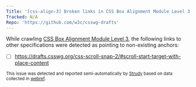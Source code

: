 ```yaml
---
Title: '[css-align-3] Broken links in CSS Box Alignment Module Level 3'
Tracked: N/A
Repo: 'https://github.com/w3c/csswg-drafts'
---
```


While crawling [CSS Box Alignment Module Level 3](https://drafts.csswg.org/css-align-3/), the following links to other specifications were detected as pointing to non-existing anchors:
* [ ] https://drafts.csswg.org/css-scroll-snap-2/#scroll-start-target-with-place-content

<sub>This issue was detected and reported semi-automatically by [Strudy](https://github.com/w3c/strudy/) based on data collected in [webref](https://github.com/w3c/webref/).</sub>
